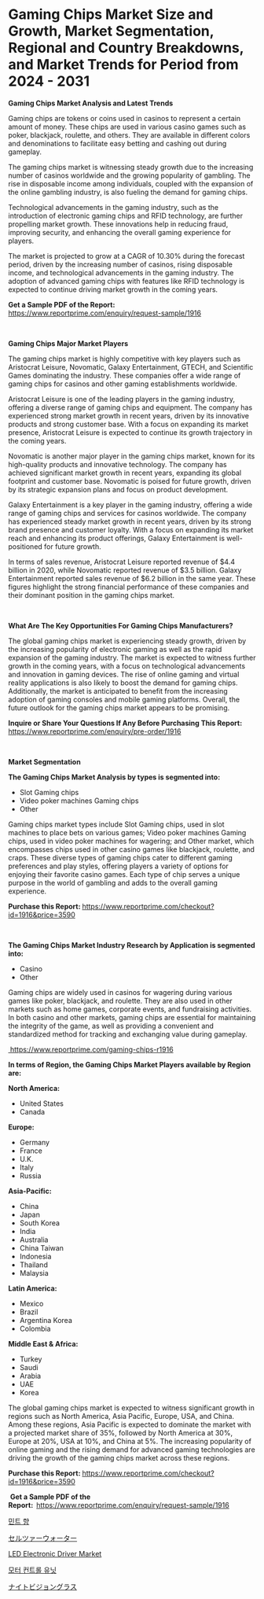 <p><h1>Gaming Chips Market Size and Growth, Market Segmentation, Regional and Country Breakdowns, and Market Trends for Period from 2024 -  2031</h1></p><p><strong>Gaming Chips Market Analysis and Latest Trends</strong></p>
<p><p>Gaming chips are tokens or coins used in casinos to represent a certain amount of money. These chips are used in various casino games such as poker, blackjack, roulette, and others. They are available in different colors and denominations to facilitate easy betting and cashing out during gameplay.</p><p>The gaming chips market is witnessing steady growth due to the increasing number of casinos worldwide and the growing popularity of gambling. The rise in disposable income among individuals, coupled with the expansion of the online gambling industry, is also fueling the demand for gaming chips.</p><p>Technological advancements in the gaming industry, such as the introduction of electronic gaming chips and RFID technology, are further propelling market growth. These innovations help in reducing fraud, improving security, and enhancing the overall gaming experience for players.</p><p>The market is projected to grow at a CAGR of 10.30% during the forecast period, driven by the increasing number of casinos, rising disposable income, and technological advancements in the gaming industry. The adoption of advanced gaming chips with features like RFID technology is expected to continue driving market growth in the coming years.</p></p>
<p><strong>Get a Sample PDF of the Report:&nbsp;</strong> <a href="https://www.reportprime.com/enquiry/request-sample/1916">https://www.reportprime.com/enquiry/request-sample/1916</a></p>
<p>&nbsp;</p>
<p><strong>Gaming Chips Major Market Players</strong></p>
<p><p>The gaming chips market is highly competitive with key players such as Aristocrat Leisure, Novomatic, Galaxy Entertainment, GTECH, and Scientific Games dominating the industry. These companies offer a wide range of gaming chips for casinos and other gaming establishments worldwide.</p><p>Aristocrat Leisure is one of the leading players in the gaming industry, offering a diverse range of gaming chips and equipment. The company has experienced strong market growth in recent years, driven by its innovative products and strong customer base. With a focus on expanding its market presence, Aristocrat Leisure is expected to continue its growth trajectory in the coming years.</p><p>Novomatic is another major player in the gaming chips market, known for its high-quality products and innovative technology. The company has achieved significant market growth in recent years, expanding its global footprint and customer base. Novomatic is poised for future growth, driven by its strategic expansion plans and focus on product development.</p><p>Galaxy Entertainment is a key player in the gaming industry, offering a wide range of gaming chips and services for casinos worldwide. The company has experienced steady market growth in recent years, driven by its strong brand presence and customer loyalty. With a focus on expanding its market reach and enhancing its product offerings, Galaxy Entertainment is well-positioned for future growth.</p><p>In terms of sales revenue, Aristocrat Leisure reported revenue of $4.4 billion in 2020, while Novomatic reported revenue of $3.5 billion. Galaxy Entertainment reported sales revenue of $6.2 billion in the same year. These figures highlight the strong financial performance of these companies and their dominant position in the gaming chips market.</p></p>
<p>&nbsp;</p>
<p><strong>What Are The Key Opportunities For Gaming Chips Manufacturers?</strong></p>
<p><p>The global gaming chips market is experiencing steady growth, driven by the increasing popularity of electronic gaming as well as the rapid expansion of the gaming industry. The market is expected to witness further growth in the coming years, with a focus on technological advancements and innovation in gaming devices. The rise of online gaming and virtual reality applications is also likely to boost the demand for gaming chips. Additionally, the market is anticipated to benefit from the increasing adoption of gaming consoles and mobile gaming platforms. Overall, the future outlook for the gaming chips market appears to be promising.</p></p>
<p><strong>Inquire or Share Your Questions If Any Before Purchasing This Report:</strong> <a href="https://www.reportprime.com/enquiry/pre-order/1916">https://www.reportprime.com/enquiry/pre-order/1916</a></p>
<p>&nbsp;</p>
<p><strong>Market Segmentation</strong></p>
<p><strong>The Gaming Chips Market Analysis by types is segmented into:</strong></p>
<p><ul><li>Slot Gaming chips</li><li>Video poker machines Gaming chips</li><li>Other</li></ul></p>
<p><p>Gaming chips market types include Slot Gaming chips, used in slot machines to place bets on various games; Video poker machines Gaming chips, used in video poker machines for wagering; and Other market, which encompasses chips used in other casino games like blackjack, roulette, and craps. These diverse types of gaming chips cater to different gaming preferences and play styles, offering players a variety of options for enjoying their favorite casino games. Each type of chip serves a unique purpose in the world of gambling and adds to the overall gaming experience.</p></p>
<p><strong>Purchase this Report:&nbsp;</strong><a href="https://www.reportprime.com/checkout?id=1916&price=3590">https://www.reportprime.com/checkout?id=1916&price=3590</a></p>
<p>&nbsp;</p>
<p><strong>The Gaming Chips Market Industry Research by Application is segmented into:</strong></p>
<p><ul><li>Casino</li><li>Other</li></ul></p>
<p><p>Gaming chips are widely used in casinos for wagering during various games like poker, blackjack, and roulette. They are also used in other markets such as home games, corporate events, and fundraising activities. In both casino and other markets, gaming chips are essential for maintaining the integrity of the game, as well as providing a convenient and standardized method for tracking and exchanging value during gameplay.</p></p>
<p><a href="https://www.reportprime.com/gaming-chips-r1916">&nbsp;https://www.reportprime.com/gaming-chips-r1916</a></p>
<p><strong>In terms of Region, the Gaming Chips Market Players available by Region are:</strong></p>
<p>
    <p> <strong> North America: </strong>
        <ul>
            <li>United States</li>
            <li>Canada</li>
        </ul>
        </p> 
    <p> <strong> Europe: </strong>
        <ul>
            <li>Germany</li>
            <li>France</li>
            <li>U.K.</li>
            <li>Italy</li>
            <li>Russia</li>
        </ul>
        </p> 
    <p> <strong> Asia-Pacific: </strong>
        <ul>
            <li>China</li>
            <li>Japan</li>
            <li>South Korea</li>
            <li>India</li>
            <li>Australia</li>
            <li>China Taiwan</li>
            <li>Indonesia</li>
            <li>Thailand</li>
            <li>Malaysia</li>
        </ul>
        </p> 
    <p> <strong> Latin America: </strong>
        <ul>
            <li>Mexico</li>
            <li>Brazil</li>
            <li>Argentina Korea</li>
            <li>Colombia</li>
        </ul>
        </p> 
    <p> <strong> Middle East & Africa: </strong>
        <ul>
            <li>Turkey</li>
            <li>Saudi</li>
            <li>Arabia</li>
            <li>UAE</li>
            <li>Korea</li>
        </ul>
    </p>
    </p>
<p><p>The global gaming chips market is expected to witness significant growth in regions such as North America, Asia Pacific, Europe, USA, and China. Among these regions, Asia Pacific is expected to dominate the market with a projected market share of 35%, followed by North America at 30%, Europe at 20%, USA at 10%, and China at 5%. The increasing popularity of online gaming and the rising demand for advanced gaming technologies are driving the growth of the gaming chips market across these regions.</p></p>
<p><strong>Purchase this Report: </strong><a href="https://www.reportprime.com/checkout?id=1916&price=3590">https://www.reportprime.com/checkout?id=1916&price=3590</a></p>
<p>&nbsp;<strong>Get a Sample PDF of the Report:&nbsp;&nbsp;</strong><a href="https://www.reportprime.com/enquiry/request-sample/1916">https://www.reportprime.com/enquiry/request-sample/1916</a></p>
<p><strong></strong></p>
<p><p><a href="https://medium.com/@christianwilderman2022/%EB%AF%B8%ED%8A%B8-%ED%94%8C%EB%A0%88%EC%9D%B4%EB%B2%84-%EC%8B%9C%EC%9E%A5-%EB%B3%B4%EA%B3%A0%EC%84%9C%EB%8A%94-%EC%9D%B4-%EC%8B%9C%EC%9E%A5%EC%9D%98-%EC%B5%9C%EC%8B%A0-%ED%8A%B8%EB%A0%8C%EB%93%9C%EC%99%80-%EC%84%B1%EC%9E%A5-%EA%B8%B0%ED%9A%8C%EB%A5%BC-%EB%B0%9D%ED%98%80%EC%A4%8D%EB%8B%88%EB%8B%A4-dfc3c4a5a2bf">민트 향</a></p><p><a href="https://medium.com/@amarart56456/%E3%82%BB%E3%83%AB%E3%83%84%E3%82%A1%E3%83%BC%E3%82%A6%E3%82%A9%E3%83%BC%E3%82%BF%E3%83%BC%E3%83%9E%E3%83%BC%E3%82%B1%E3%83%83%E3%83%88%E3%81%AE%E5%88%86%E6%9E%90-%E3%82%B0%E3%83%AD%E3%83%BC%E3%83%90%E3%83%AB%E7%94%A3%E6%A5%AD%E3%81%AE%E5%B1%95%E6%9C%9B%E3%81%A8%E4%BA%88%E6%B8%AC-2024%E5%B9%B4%E3%81%8B%E3%82%892031%E5%B9%B4-5774db246fcb">セルツァーウォーター</a></p><p><a href="https://github.com/cameroneffertz/Market-Research-Report-List-1/blob/main/led-electronic-driver-market.md">LED Electronic Driver Market</a></p><p><a href="https://medium.com/@guyeichert86/%EB%AA%A8%ED%84%B0-%EC%A0%9C%EC%96%B4-%EC%9C%A0%EB%8B%9B-%EC%8B%9C%EC%9E%A5-%EA%B2%BD%EC%9F%81-%EB%B6%84%EC%84%9D-%EC%8B%9C%EC%9E%A5-%EB%8F%99%ED%96%A5-%EB%B0%8F-2031%EB%85%84%EA%B9%8C%EC%A7%80%EC%9D%98-%EC%98%88%EC%B8%A1-b290dbd3181d">모터 컨트롤 유닛</a></p><p><a href="https://github.com/laurenreichert/Market-Research-Report-List-1/blob/main/798579471707.md">ナイトビジョングラス</a></p></p>